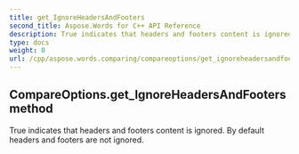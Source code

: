 ```yaml
---
title: get_IgnoreHeadersAndFooters
second_title: Aspose.Words for C++ API Reference
description: True indicates that headers and footers content is ignored. By default headers and footers are not ignored. 
type: docs
weight: 0
url: /cpp/aspose.words.comparing/compareoptions/get_ignoreheadersandfooters/
---
```

## CompareOptions.get_IgnoreHeadersAndFooters method


True indicates that headers and footers content is ignored. By default headers and footers are not ignored.

